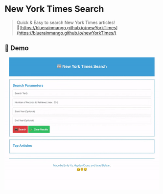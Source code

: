 # New York Times Search
> Quick & Easy to search New York Times articles!<br>
🔗[https://bluerainmango.github.io/newYorkTimes](https://bluerainmango.github.io/newYorkTimes/)

## 💫 Demo
![screenshot](./demo.gif)
